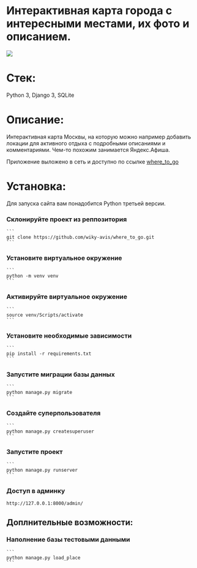 # Интерактивная карта города с интересными местами, их фото и описанием.
![](gif/preview_map.gif)

# Стек:
Python 3, Django 3, SQLite

# Описание:
Интерактивная карта Москвы, на которую можно например добавить локации для активного отдыха с подробными описаниями и комментариями. Чем-то похожим занимается Яндекс.Афиша.

Приложение выложено в сеть и доступно по ссылке [where_to_go](http://178.154.196.21/)

# Установка:
Для запуска сайта вам понадобится Python третьей версии.

### Склонируйте проект из реппозитория
    ```
    git clone https://github.com/wiky-avis/where_to_go.git
    ```
### Установите виртуальное окружение
    ```
    python -m venv venv
    ```
### Активируйте виртуальное окружение
    ```
    source venv/Scripts/activate
    ```
### Установите необходимые зависимости
    ```
    pip install -r requirements.txt
    ```
### Запустите миграции базы данных
    ```
    python manage.py migrate
    ```
### Создайте суперпользователя
    ```
    python manage.py createsuperuser
    ```
### Запустите проект
    ```
    python manage.py runserver
    ```
### Доступ в админку 

    http://127.0.0.1:8000/admin/
    
## Доплнительные возможности:

### Наполнение базы тестовыми данными
    ```
    python manage.py load_place
    ```

